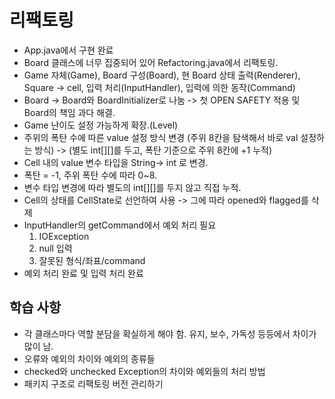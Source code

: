 # 리팩토링
- App.java에서 구현 완료
- Board 클래스에 너무 집중되어 있어 Refactoring.java에서 리팩토링.
- Game 자체(Game), Board 구성(Board), 현 Board 상태 출력(Renderer), Square -> cell, 입력 처리(InputHandler), 입력에 의한 동작(Command)
- Board -> Board와 BoardInitializer로 나눔
    -> 첫 OPEN SAFETY 적용 및 Board의 책임 과다 해결.
- Game 난이도 설정 가능하게 확장.(Level)
- 주위의 폭탄 수에 따른 value 설정 방식 변경
    (주위 8칸을 탐색해서 바로 val 설정하는 방식) -> 
    (별도 int[][]를 두고, 폭탄 기준으로 주위 8칸에 +1 누적)
- Cell 내의 value 변수 타입을 String-> int 로 변경.
- 폭탄 = -1, 주위 폭탄 수에 따라 0~8.
- 변수 타입 변경에 따라 별도의 int[][]를 두지 않고 직접 누적.
- Cell의 상태를 CellState로 선언하여 사용 -> 그에 따라 opened와 flagged를 삭제
- InputHandler의 getCommand에서 예외 처리 필요
    1. IOException
    2. null 입력
    3. 잘못된 형식/좌표/command
- 예외 처리 완료 및 입력 처리 완료


## 학습 사항
- 각 클래스마다 역할 분담을 확실하게 해야 함. 유지, 보수, 가독성 등등에서 차이가 많이 남.   
- 오류와 예외의 차이와 예외의 종류들
- checked와 unchecked Exception의 차이와 예외들의 처리 방법
- 패키지 구조로 리팩토링 버전 관리하기